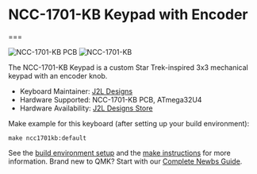 # NCC-1701-KB Keypad with Encoder
===

![NCC-1701-KB PCB](https://i.imgur.com/aXFgH52.jpg)
![NCC-1701-KB](https://i.imgur.com/9hWyhcR.jpg)

The NCC-1701-KB Keypad is a custom Star Trek-inspired 3x3 mechanical keypad with an encoder knob.

* Keyboard Maintainer: [J2L Designs](https://github.com/jessel92)
* Hardware Supported: NCC-1701-KB PCB, ATmega32U4
* Hardware Availability: [J2L Designs Store](https://www.etsy.com/listing/752039967/ncc-1701-kb-custom-star-trek-inspired)

Make example for this keyboard (after setting up your build environment):

    make ncc1701kb:default

See the [build environment setup](https://docs.qmk.fm/#/getting_started_build_tools) and the [make instructions](https://docs.qmk.fm/#/getting_started_make_guide) for more information. 
Brand new to QMK? Start with our [Complete Newbs Guide](https://docs.qmk.fm/#/newbs).
